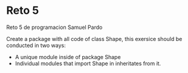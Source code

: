 # Reto 5
Reto 5 de programacion Samuel Pardo

Create a package with all code of class Shape, this exersice should be conducted in two ways:
- A unique module inside of package Shape 
- Individual modules that import Shape in inheritates from it.
